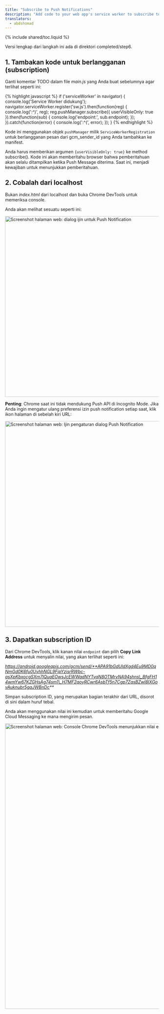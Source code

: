 ```yaml
---
title: "Subscribe to Push Notifications"
description: "Add code to your web app's service worker to subscribe to push notifications"
translators:
  - abdshomad
---
```


{% include shared/toc.liquid %}

Versi lengkap dari langkah ini ada di direktori completed/step6.

## 1. Tambakan kode untuk berlangganan (subscription)

Ganti komentar TODO dalam file _main.js_ yang Anda buat sebelumnya agar terlihat seperti ini:

{% highlight javascript %}
if ('serviceWorker' in navigator) {
    console.log('Service Worker didukung');
    navigator.serviceWorker.register('sw.js').then(function(reg) {
        console.log(':^)', reg);
        reg.pushManager.subscribe({
            userVisibleOnly: true
        }).then(function(sub) {
            console.log('endpoint:', sub.endpoint);
        });
    }).catch(function(error) {
        console.log(':^(', error);
    });
}
{% endhighlight %}

Kode ini menggunakan objek `pushManager` milik `ServiceWorkerRegistration` untuk berlangganan pesan dari gcm\_sender\_id yang Anda tambahkan ke manifest.

Anda harus memberikan argumen `{userVisibleOnly: true}` ke method subscribe(). Kode ini akan memberitahu browser bahwa pemberitahuan akan selalu ditampilkan ketika Push Message diterima. Saat ini, menjadi kewajiban untuk menunjukkan pemberitahuan.

## 2. Cobalah dari localhost

Bukan _index.html_ dari localhost dan buka Chrome DevTools untuk memeriksa console.

Anda akan melihat sesuatu seperti ini:

<img src="images/image13.png" width="888" height="590" alt="Screenshot halaman web: dialog ijin untuk Push Notification" />

**Penting**: Chrome saat ini tidak mendukung Push API di Incognito Mode.
Jika Anda ingin mengatur ulang preferensi izin push notification setiap saat,
klik ikon halaman di sebelah kiri URL:

<img src="images/image14.png" width="713" height="672"  alt="Screenshot halaman web: Ijin pengaturan dialog Push Notification" />

## 3. Dapatkan subscription ID

Dari Chrome DevTools, klik kanan nilai `endpoint` dan pilih **Copy Link Address** untuk menyalin nilai, yang akan terlihat seperti ini:

_https://android.googleapis.com/gcm/send/**APA91bGdUldXgd4Eu9MD0qNmGd0K6fu0UvhhNGL9FipYzisrRWbc-qsXpKbxocgSXm7lQuaEOwsJcEWWadNYTyqN8OTMrvNA94shns\_BfgFH14wmYw67KZGHsAg74sm1\_H7MF2qoyRCwr6AsbTf5n7Cgp7ZqsBZwl8IXGovAuknubr5gaJWBnDc**_

Simpan subscription ID, yang merupakan bagian terakhir dari URL,
disorot di sini dalam huruf tebal.

Anda akan menggunakan nilai ini kemudian untuk memberitahu Google Cloud Messaging ke mana mengirim
pesan.

<img src="images/image15.png" width="774" height="932" alt="Screenshot halaman web: Console Chrome DevTools menunjukkan nilai endpoint Push Notification" />
